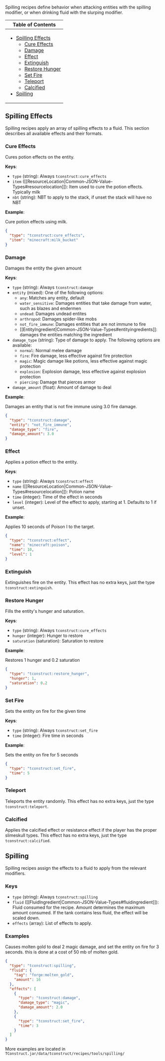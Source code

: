 Spilling recipes define behavior when attacking entities with the spilling modifier, or when drinking fluid with the slurping modifier.

<table>
  <thead><th>Table of Contents</th></thead>
  <tbody><td>

- [Spilling Effects](#spilling-effects)
  * [Cure Effects](#cure-effects)
  * [Damage](#damage)
  * [Effect](#effect)
  * [Extinguish](#extinguish)
  * [Restore Hunger](#restore-hunger)
  * [Set Fire](#set-fire)
  * [Teleport](#teleport)
  * [Calcified](#calcified)
- [Spilling](#spilling)
</td>
</table>

## Spilling Effects

Spilling recipes apply an array of spilling effects to a fluid. This section describes all available effects and their formats.

### Cure Effects

Cures potion effects on the entity.

**Keys**:

* `type` (string): Always `tconstruct:cure_effects`
* `item` ([[ResourceLocation|Common-JSON-Value-Types#resourcelocation]]): Item used to cure the potion effects. Typically milk
* `nbt` (string): NBT to apply to the stack, if unset the stack will have no NBT

**Example**:

Cure potion effects using milk.

```json
{
  "type": "tconstruct:cure_effects",
  "item": "minecraft:milk_bucket"
}
```

### Damage

Damages the entity the given amount

**Keys**:

* `type` (string): Always `tconstruct:damage`
* `entity` (mixed): One of the following options:
    * `any`: Matches any entity, default
    * `water_sensitive`: Damages entities that take damage from water, such as blazes and endermen
    * `undead`: Damages undead entites
    * `arthropod`: Damages spider-like mobs
    * `not_fire_immune`: Damages entities that are not immune to fire
    * [[EntityIngredient|Common-JSON-Value-Types#entityingredients]]: damages the entities matching the ingredient
* `damage_type` (string): Type of damage to apply. The following options are available:
    * `normal`: Normal melee damage
    * `fire`: Fire damage, less effective against fire protection
    * `magic`: Magic damage like potions, less effective against magic protection
    * `explosion`: Explosion damage, less effective against explosion protection
    * `piercing`: Damage that pierces armor
* `damage_amount` (float): Amount of damage to deal

**Example**:

Damages an entity that is not fire immune using 3.0 fire damage.

```json
{
  "type": "tconstruct:damage",
  "entity": "not_fire_immune",
  "damage_type": "fire",
  "damage_amount": 3.0
}
```

### Effect

Applies a potion effect to the entity.

**Keys**:

* `type` (string): Always `tconstruct:effect`
* `name` ([[ResourceLocation|Common-JSON-Value-Types#resourcelocation]]): Potion name
* `time` (integer): Time of the effect in seconds
* `level` (integer): Level of the effect to apply, starting at 1. Defaults to 1 if unset.

**Example**:

Applies 10 seconds of Poison I to the target.

```json
{
  "type": "tconstruct:effect",
  "name": "minecraft:poison",
  "time": 10,
  "level": 1
}
```

### Extinguish

Extinguishes fire on the entity. This effect has no extra keys, just the type `tconstruct:extinguish`.

### Restore Hunger

Fills the entity's hunger and saturation.

**Keys**:

* `type` (string): Always `tconstruct:cure_effects`
* `hunger` (integer): Hunger to restore
* `saturation` (saturation): Saturation to restore

**Example**:

Restores 1 hunger and 0.2 saturation

```json
{
  "type": "tconstruct:restore_hunger",
  "hunger": 1,
  "saturation": 0.2
}
```

### Set Fire

Sets the entity on fire for the given time

**Keys**:

* `type` (string): Always `tconstruct:set_fire`
* `time` (integer): Fire time in seconds

**Example**:

Sets the entity on fire for 5 seconds
```json
{
  "type": "tconstruct:set_fire",
  "time": 5
}
```

### Teleport

Teleports the entity randomly. This effect has no extra keys, just the type `tconstruct:teleport`.

### Calcified

Applies the calcified effect or resistance effect if the player has the proper slimeskull types. This effect has no extra keys, just the type `tconstruct:calcified`.

## Spilling

Spilling recipes assign the effects to a fluid to apply from the relevant modifiers.

### Keys

* `type` (string): Always `tconstruct:spilling`
* `fluid` ([[FluidIngredient|Common-JSON-Value-Types#fluidingredient]]): Fluid consumed for the recipe. Amount determines the maximum amount consumed. If the tank contains less fluid, the effect will be scaled down.
* `effects` (array): List of effects to apply.

### Examples

Causes molten gold to deal 2 magic damage, and set the entity on fire for 3 seconds. this is done at a cost of 50 mb of molten gold.

```json
{
  "type": "tconstruct:spilling",
  "fluid": {
    "tag": "forge:molten_gold",
    "amount": 16
  },
  "effects": [
    {
      "type": "tconstruct:damage",
      "damage_type": "magic",
      "damage_amount": 2.0
    },
    {
      "type": "tconstruct:set_fire",
      "time": 3
    }
  ]
}
```

More examples are located in `TConstruct.jar/data/tconstruct/recipes/tools/spilling/`
